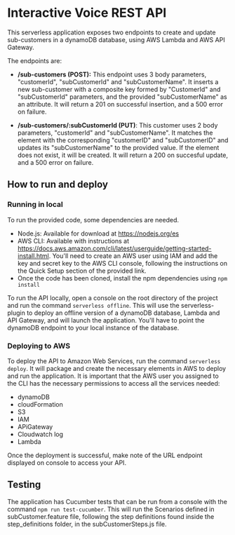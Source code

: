 # Interactive Voice REST API

This serverless application exposes two endpoints to create and update sub-customers in a dynamoDB database, using AWS Lambda and AWS API Gateway. 

The endpoints are:
- **/sub-customers (POST):**  This endpoint uses 3 body parameters, "customerId", "subCustomerId" and "subCustomerName". It inserts a new sub-customer with a composite key formed by "CustomerId" and "subCustomerId" parameters, and the provided "subCustomerName" as an attribute. It will return a 201 on successful insertion, and a 500 error on failure.

- **/sub-customers/:subCustomerId (PUT)**: This customer uses 2 body parameters, "customerId" and "subCustomerName". It matches the element with the corresponding "customerID" and "subCustomerID" and updates its "subCustomerName" to the provided value. If the element does not exist, it will be created. It will return a 200 on succesful update, and a 500 error on failure.

## How to run and deploy

### Running in local

To run the provided code, some dependencies are needed.

- Node.js: Available for download at https://nodejs.org/es
- AWS CLI: Available with instructions at https://docs.aws.amazon.com/cli/latest/userguide/getting-started-install.html.
You'll need to create an AWS user using IAM and add the key and secret key to the AWS CLI console, following the instructions on the Quick Setup section of the provided link.
- Once the code has been cloned, install the npm dependencies using `npm install`

To run the API locally, open a console on the root directory of the project and run the command `serverless offline`. This will use the serverless-plugin to deploy an offline version of a dynamoDB database, Lambda and API Gateway, and will launch the application. You'll have to point the dynamoDB endpoint to your local instance of the database.

### Deploying to AWS
To deploy the API to Amazon Web Services, run the command `serverless deploy`. It will package and create the necessary elements in AWS to deploy and run the application. It is important that the AWS user you assigned to the CLI has the necessary permissions to access all the services needed:

 - dynamoDB
 - cloudFormation  
 - S3
 - IAM
 - APiGateway
 - Cloudwatch log
 - Lambda

Once the deployment is successful, make note of the URL endpoint displayed on console to access your API.

## Testing

The application has Cucumber tests that can be run from a console with the command `npm run test-cucumber`. This will run the Scenarios defined in subCustomer.feature file, following the step definitions found inside the step_definitions folder, in the subCustomerSteps.js file.
